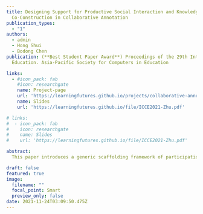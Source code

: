 ```yaml
---
title: Designing Support for Productive Social Interaction and Knowledge
  Co-Construction in Collaborative Annotation 
publication_types:
  - "1"
authors:
  - admin
  - Hong Shui
  - Bodong Chen
publication: (**Best Student Paper Award**) Proceedings of the 29th International Conference on Computers in
  Education. Asia-Pacific Society for Computers in Education

links:
  - #icon_pack: fab
    #icon: researchgate
    name: Project-page
    url: 'https://learningfutures.github.io/projects/collaborative-annotation.html'
    name: Slides
    url: 'https://learningfutures.github.io/file/ICCE2021-Zhu.pdf'

# links:
#  - icon_pack: fab
#    icon: researchgate
#    name: Slides
#    url: 'https://learningfutures.github.io/file/ICCE2021-Zhu.pdf'

abstract:
  This paper introduces a generic scaffolding framework of participation roles that was co-designed by instructors and researchers to support collaborative learning activities in online classes. Informed by the CSCL literature, the framework specifies three participation roles–facilitator, synthesizer, and summarizer–that play distinct roles in each week’s collaborative activities. Using a web annotation tool named Hypothes. is, we piloted the framework in a fully online undergraduate course in Fall 2020. To examine how the framework facilitated social interaction and knowledge co-construction in the class, we conducted social network analysis and content analysis on students’ annotation data generated from their engagement with 18 readings. Results indicated the participation roles were enacted properly to a great extent and knowledge co-construction was facilitated when role-takers made high-level contributions. This study has practical implications for online teaching and collaborative learning.

draft: false
featured: true
image:
  filename: ""
  focal_point: Smart
  preview_only: false
date: 2021-11-24T03:09:50.475Z
---
```

